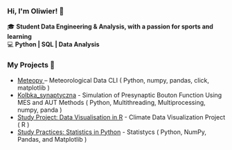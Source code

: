 ### Hi, I'm Oliwier! 👋

🎓 **Student Data Engineering & Analysis, with a passion for sports and learning**  
💻 **Python | SQL | Data Analysis**  

### My Projects 🚀
- [Meteopy ](https://github.com/OliwierStecyk/Meteopy) – Meteorological Data CLI  ( Python, numpy, pandas, click, matplotlib )
- [Kolbka_synaptyczna](https://github.com/OliwierStecyk/Kolbka_synaptyczna-.git) - Simulation of Presynaptic Bouton Function Using MES and AUT Methods ( Python, Multithreading, Multiprocessing, numpy, panda )
- [Study Project: Data Visualisation in R](https://github.com/OliwierStecyk/Projekt-analizy-zmiennych-klimatycznych.git) - Climate Data Visualization Project ( R )
- [Study Practices: Statistics in Python](https://github.com/OliwierStecyk/Statystyka-projekty.git) - Statistycs ( Python, NumPy, Pandas, and Matplotlib )


